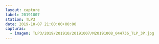 ```yaml
---
layout: capture
label: 20191007
station: TLP3
date: 2019-10-07 21:00:00+00:00
capturas:
  - imagem: TLP3/2019/201910/20191007/M20191008_044736_TLP_3P.jpg
---
```

